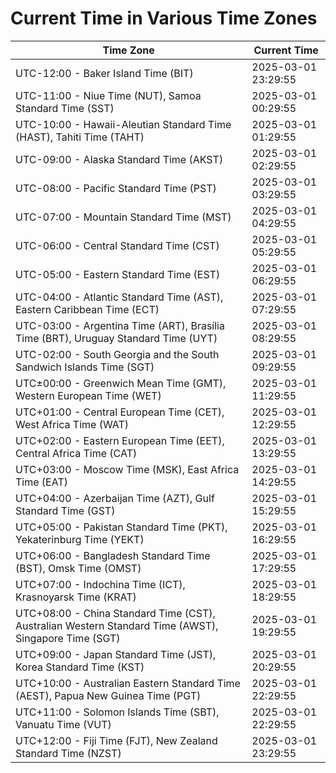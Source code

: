 # Current Time in Various Time Zones

| Time Zone | Current Time |
|-----------|--------------|
| UTC-12:00 - Baker Island Time (BIT) | 2025-03-01 23:29:55 |
| UTC-11:00 - Niue Time (NUT), Samoa Standard Time (SST) | 2025-03-01 00:29:55 |
| UTC-10:00 - Hawaii-Aleutian Standard Time (HAST), Tahiti Time (TAHT) | 2025-03-01 01:29:55 |
| UTC-09:00 - Alaska Standard Time (AKST) | 2025-03-01 02:29:55 |
| UTC-08:00 - Pacific Standard Time (PST) | 2025-03-01 03:29:55 |
| UTC-07:00 - Mountain Standard Time (MST) | 2025-03-01 04:29:55 |
| UTC-06:00 - Central Standard Time (CST) | 2025-03-01 05:29:55 |
| UTC-05:00 - Eastern Standard Time (EST) | 2025-03-01 06:29:55 |
| UTC-04:00 - Atlantic Standard Time (AST), Eastern Caribbean Time (ECT) | 2025-03-01 07:29:55 |
| UTC-03:00 - Argentina Time (ART), Brasília Time (BRT), Uruguay Standard Time (UYT) | 2025-03-01 08:29:55 |
| UTC-02:00 - South Georgia and the South Sandwich Islands Time (SGT) | 2025-03-01 09:29:55 |
| UTC±00:00 - Greenwich Mean Time (GMT), Western European Time (WET) | 2025-03-01 11:29:55 |
| UTC+01:00 - Central European Time (CET), West Africa Time (WAT) | 2025-03-01 12:29:55 |
| UTC+02:00 - Eastern European Time (EET), Central Africa Time (CAT) | 2025-03-01 13:29:55 |
| UTC+03:00 - Moscow Time (MSK), East Africa Time (EAT) | 2025-03-01 14:29:55 |
| UTC+04:00 - Azerbaijan Time (AZT), Gulf Standard Time (GST) | 2025-03-01 15:29:55 |
| UTC+05:00 - Pakistan Standard Time (PKT), Yekaterinburg Time (YEKT) | 2025-03-01 16:29:55 |
| UTC+06:00 - Bangladesh Standard Time (BST), Omsk Time (OMST) | 2025-03-01 17:29:55 |
| UTC+07:00 - Indochina Time (ICT), Krasnoyarsk Time (KRAT) | 2025-03-01 18:29:55 |
| UTC+08:00 - China Standard Time (CST), Australian Western Standard Time (AWST), Singapore Time (SGT) | 2025-03-01 19:29:55 |
| UTC+09:00 - Japan Standard Time (JST), Korea Standard Time (KST) | 2025-03-01 20:29:55 |
| UTC+10:00 - Australian Eastern Standard Time (AEST), Papua New Guinea Time (PGT) | 2025-03-01 22:29:55 |
| UTC+11:00 - Solomon Islands Time (SBT), Vanuatu Time (VUT) | 2025-03-01 22:29:55 |
| UTC+12:00 - Fiji Time (FJT), New Zealand Standard Time (NZST) | 2025-03-01 23:29:55 |
